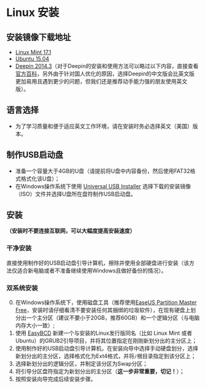 # Linux 安装

## 安装镜像下载地址

- [Linux Mint 17.1](http://www.linuxmint.com/edition.php?id=172)
- [Ubuntu 15.04](http://releases.ubuntu.com/15.04/ubuntu-15.04-desktop-amd64.iso)
- [Deepin 2014.3](http://cdimage.linuxdeepin.com/releases/2014.3/deepin_2014.3_amd64.iso)（对于Deepin的安装和使用方法可以略过以下内容，直接查看[官方百科](http://wiki.deepin.org/)，另外由于针对国人优化的原因，选择Deepin的中文版会比英文版更加易用且遇到更少的问题，但我们还是推荐动手能力强的朋友使用英文版）。

## 语言选择

- 为了学习质量和便于适应英文工作环境，请在安装时务必选择英文（美国）版本。

## 制作USB启动盘

- 准备一个容量大于4GB的U盘（请提前将U盘中内容备份，然后使用FAT32格式格式化该U盘）；
- 在Windows操作系统下使用 [Universal USB Installer](http://www.pendrivelinux.com/universal-usb-installer-easy-as-1-2-3/) 选择下载的安装镜像（ISO）文件并选择U盘所在盘符制作USB启动盘。

## 安装

**（安装时不要连接互联网，可以大幅度提高安装速度）**

### 干净安装

直接使用制作好的USB启动盘引导计算机，擦除并使用全部硬盘进行安装（该方法仅适合新电脑或者不准备继续使用Windows且做好备份的情况）。

### 双系统安装

0. 在Windows操作系统下，使用磁盘工具（推荐使用[EaseUS Partition Master Free](http://www.partition-tool.com/personal.htm)，安装时请仔细看清不要安装任何其捆绑的垃圾软件），在现有硬盘上划分出一个主分区（建议不要小于20GB，推荐60GB）和一个逻辑分区（与电脑内存大小一致）;
0. 使用 [EasyBCD](http://neosmart.net/EasyBCD/) 新建一个与安装的Linux发行版同名（比如 Linux Mint 或者 Ubuntu）的GRUB2引导项目，并将其位置指定在刚刚新划分出的主分区上；
0. 使用制作好的USB启动盘引导计算机，在安装向导中选择手动硬盘划分，选择新划分出的主分区，选择格式化为Ext4格式，并将```/```根目录指定到该分区上；
0. 选择新划分出的逻辑分区，并制定该分区为Swap分区；
0. 将引导分区盘符指定为新划分出的主分区（**这一步非常重要，切记！**）；
0. 按照安装向导完成后续安装步骤。
